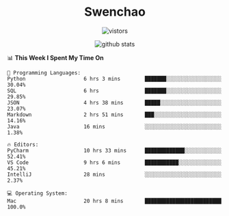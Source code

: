 <h1 align="center">Swenchao</h3>

<p align="center">
  <img src="https://visitor-badge.glitch.me/badge?page_id=Swenchao" alt="vistors" />
</p>

<p align="center">
  <img src="https://github-readme-stats.vercel.app/api?username=Swenchao&count_private=true&show_icons=true&theme=vue-dark&hide_title=true" alt="github stats" />
</p>

<!--START_SECTION:waka-->
📊 **This Week I Spent My Time On** 

```text
💬 Programming Languages: 
Python                   6 hrs 3 mins        ███████░░░░░░░░░░░░░░░░░░   30.04% 
SQL                      6 hrs               ███████░░░░░░░░░░░░░░░░░░   29.85% 
JSON                     4 hrs 38 mins       █████░░░░░░░░░░░░░░░░░░░░   23.07% 
Markdown                 2 hrs 51 mins       ███░░░░░░░░░░░░░░░░░░░░░░   14.16% 
Java                     16 mins             ░░░░░░░░░░░░░░░░░░░░░░░░░   1.38%

🔥 Editors: 
PyCharm                  10 hrs 33 mins      █████████████░░░░░░░░░░░░   52.41% 
VS Code                  9 hrs 6 mins        ███████████░░░░░░░░░░░░░░   45.21% 
IntelliJ                 28 mins             ░░░░░░░░░░░░░░░░░░░░░░░░░   2.37%

💻 Operating System: 
Mac                      20 hrs 8 mins       █████████████████████████   100.0%

```


<!--END_SECTION:waka-->
